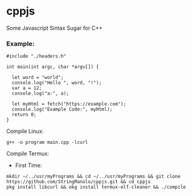 # cppjs
Some Javascript Sintax Sugar for C++

### Example:
```
#include "./headers.h"

int main(int argc, char *argv[]) {

  let word = "world";
  console.log("Hello ", word, "!");
  var a = 12;
  console.log("a:", a);

  let myHtml = fetch("https://example.com");
  console.log("Example Code:", myHtml);
  return 0;
}
```
  
Compile Linux:  
```
g++ -o program main.cpp -lcurl
```
  
Compile Termux:  
+ First Time:
```
mkdir ~/../usr/myPrograms && cd ~/../usr/myPrograms && git clone https://github.com/StringManolo/cppjs.git && cd cppjs
pkg install libcurl && okg install termux-elf-cleaner && ./compile
```


